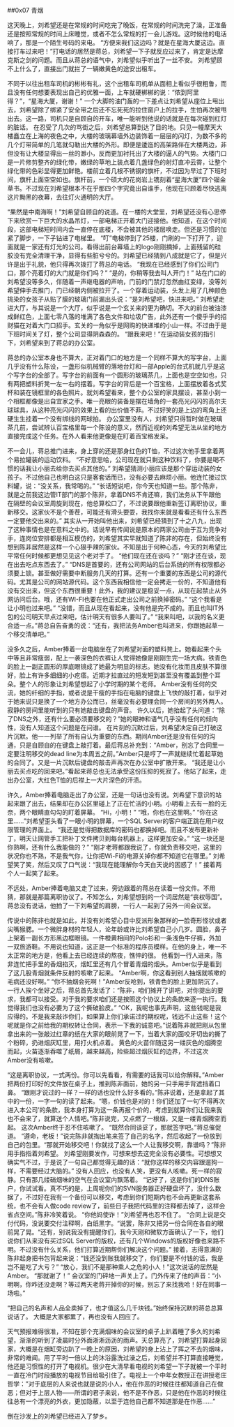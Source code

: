 ##0x07 青烟

这天晚上，刘希望还是在常规的时间吃完了晚饭，在常规的时间洗完了澡，正准备还是按照常规的时间上床睡觉，或者不怎么常规的打一会儿游戏。这时候他的电话响了，那是一个陌生号码的来电。
“方便来我们这边吗？就是在星海大厦这边。直接打车过来吧！”打电话的居然是蒋总，刘希望一下子就反应过来了，肯定是达摩克斯之剑的问题。而且从蒋总的语气中，刘希望似乎听出了一丝不安。
刘希望顾不上什么了，直接出门就拦了一辆嫩黄色的途安出租车。

不同于以往出租车司机的彬彬有礼，这个出租车司机单从面相上看似乎很粗鲁，而且没有任何想要表现出自己的优雅一面，上车就硬梆梆的说：“侬到阿里得？”，“星海大厦，谢谢！” 一个大脚的油门轰的一下差点让刘希望从座位上甩出去，刘希望除了绑紧了安全带之后还不忘死死的拉住窗户上的拉手，生怕再次被甩出去。这一路，司机只是自顾自的开车，唯一能听到他说的话就是在每次碰到红灯的脏话。
在忍受了几次的骂街之后，刘希望总算到达了目的地。只见一幢摩天大楼矗立在上海的夜色之中，大楼的玻璃幕墙外边装饰着一层层的闪灯，为数不多的几个灯带简单的几笔就勾勒出大楼的外形。即便是逶迤的高架路伴在大楼两边，非但没有让大楼显得出一丝的渺小，反而更加衬托出了大楼的逼人的气势。大楼门口是一片修剪整齐的绿化带，嫩绿的草地上装点着几盏绿色的射灯直冲云霄，让整个绿化带的色彩显得更加鲜艳。楼前立着几根不锈钢的旗杆，不过因为早过了下班时间，旗杆上面空空如也。旗杆前，一个硕大的花岗岩上镌刻着“星海大厦”四个镏金草书。不过现在刘希望根本不在乎那四个字究竟出自谁手，他现在只顾着尽快逃离这片黝黑的夜幕，去往灯火通明的大厅。

“果然是中南海啊！”刘希望自顾自的说道。在一楼的大堂里，刘希望还没有心思停下来欣赏一下巨大的水晶吊灯，一部电梯正开着大门迎接他。他知道，在这个时间段，这部电梯短时间内会一直停在底楼，不会被其他的楼层唤走。但还是习惯的加紧了脚步，一下子钻进了电梯里。
“叮”电梯停到了25楼，门刷的一下打开了，迎面就是一家还有灯光的公司。看得出前台幕墙上的logo刚刚摘掉，上面残留的硅胶没有完全清理干净，显得有些脏兮兮的。刘希望已经猜到八成就是它了，但是兴许是出于礼貌，他只得再次拨打了蒋总的电话。
“我现在已经感到了你们公司门口，那个亮着灯的大门就是你们吗？”
“是的，你稍等我去叫人开门！”
站在门口的刘希望没等多久，伴随着一声继电器的声响，门前的门禁灯忽然由红变绿，没等刘希望伸手去推门，门已经朝内侧被拉开了。一个穿着运动装，头发上用了几种颜色挑染的女孩子从贴了膜的玻璃门前漏出头说：“是刘希望吧，快进来吧。”
刘希望走进大厅，与其说是一个大厅，似乎说是一个玄关来的更为确切。不大的前台被油漆成鲜红色，上面七零八落的堆满了各色文件和垃圾广告，此外还有一个傻乎乎的招财猫在对着大门口招手。玄关的一角似乎是网购的快递堆的小山一样。不过由于是下班时间关了灯，整个公司显得阴森森的。
“跟我来吧！”在运动装女孩的指引下，刘希望来到了蒋总的办公室。

蒋总的办公室本身也不算大，正对着门口的地方是一个同样不算大的写字台，上面几乎没有什么陈设，一盏形似机械臂的落地台灯和一部Apple的台式机就几乎是这个写字台的全部了。写字台的前面有一个圆形的玻璃茶几，上面也是空空如也，只有两把塑料折凳一左一右的摆着。写字台的背后是一个百宝格，上面摆放着各式奖杯和装在镜框里的各色照片。就刘希望看来，整个办公室的家具摆设，甚至小到一个相框都像是出自宜家之手。唯一亮眼的装备是摆在墙角的一套亮光闪闪的高尔夫球球具，从这种亮光闪闪的效果上看的出价值不菲。不过好笑的是上边的弯角上还硬生生挂着一个没有绑线的网球拍。
办公室里没有人，刘希望只得暂时做在玻璃茶几前，尝试辨认百宝格里每一个陈设的意义，然而近视的刘希望无法从坐的地方直接完成这个任务。在外人看来他更像是在盯着百宝格发呆。

不一会儿，蒋总推门进来，身上穿的还是那身红色的T恤，不过这次他手里拿着两个易拉罐装的运动饮料。
“不好意思哈，公司现在就只剩这种饮料了，你要是喝不惯的话我让小丽去给你去买点其他的。”
刘希望猜测小丽应该是那个穿运动装的女孩子。不过他自己也明白这只是客套话而已，没有必要去麻烦小丽。他连忙接过饮料罐，说：“没关系，我常喝的。”
“长话短说吧，你今天也知道一些。那个陈非，就是之前我这边管IT部门的那个陈非，拿着DNS不肯还嘛，我们法务从下午跟他在隔壁的会议室周旋到现在，他总算松口了，不过说要跟他重新签订离职协议，重新移交。这家伙不是个善茬，可能还有滑头要耍，我找你来就是看看还有什么东西一定要他交出来的。”
其实从一开始叫他出来，刘希望已经猜到了十之八九，出现了这种事情也是在意料之中的。话说早有传闻说是原本的两家公司由于互为竞争对手，连岗位安排都是相互模仿的，刘希望其实早就知道了陈非的存在，但始终没有想到陈非居然是这样一个心狠手辣的家伙。不知是出于何种心态，今天的刘希望比平常任何时候都更想见见这个老对手了。
“他们现在还在谈吗？”
“刚才还在谈，现在出去吃点东西去了。”
“DNS是首要的，还有公司网站的后台系统的所有权限都必须要上锁。甚至做好需要中断服务几天的打算。还有一个重要的东西是公司的源代码。尤其是公司的网站源代码。这个东西我相信他一定会拷走一份的，不知道他有没有交出来，但这个东西很重要！此外，我的建议是稳妥一点，从现在起禁止从外网访问后台。哦，还有WI-FI也要在他正式走出公司之前换掉密码。”
“这个我看是让小明也过来吧。”
“没错，而且从现在看起来，没有他是完不成的。而且也叫IT外包的公司明天早点过来吧，估计明天有很多人要叫了。”
“我来叫吧，以我的名义更合适一点。”蒋总自告奋勇的说：“还有，我把法务Amber也叫进来，你跟她起草一个移交清单吧。”

没多久之后，Amber捧着一台电脑坐在了刘希望对面的塑料凳上。她看起来个头中等且非常瘦弱，配上一袭深色的衣裤让人觉得她像是刚刚生完一场大病。铁青色的脸上一副正圆形的厚底眼镜成了她最为明显的标志。她没有化妆而且皮肤不算很好，脸上有许多细细的小疙瘩。近期才拉直过的短发短到甚至没有覆盖到整个耳朵。整个人的形象让刘希望想起了小学时期的某个老师。
Amber没有任何的交流，她的纤细的手指，或者说是干瘦的手指在电脑的键盘上飞快的敲打着，似乎对于她来说只是换了一个地方办公而已，丝毫没有必要理会同一个房间的另外两人。寂静的房间里能听到的只有她敲击键盘的声音。
许久以后，她抬起了头问道：“除了DNS之外，还有什么要必须要移交的？”她的眼神和语气几乎没有任何的倾向性，没有人知道这个问题是在问谁。
在片刻的沉默过后，刘希望决定自己打破这片沉默。他一一列举了所有自认为重要的东西。期间Amber还是没有任何的沟通，只是自顾自的在键盘上敲打着。最后蒋总补充到：“Amber，别忘了合同里一定要注明移交的dead line为本周五之前。”Amber只是哼了一声就继续忙着起草她的合同了。又是一片沉默后键盘的敲击声再次在办公室中扩散开来。
“我还是让小丽去买点吃的回来吧。”看起来蒋总也无法承受这份压抑的死寂了。他站了起来，走出办公室，大红色T恤的后襟上一大片深色的汗渍。

许久，Amber捧着电脑走出了办公室，还是一句话也没有说。刘希望下意识的站起来跟了出去，结果却在办公区里碰上了正在忙活的小明。小明看上去有一脸的无奈，两个眼睛直勾勾的盯着屏幕。
“Hi，小明！”
“哦，你也在这里啊。”
“你在这里……”刘希望歪头看了一眼小明的屏幕，一个SQL Server的客户端正跳在用户权限管理的界面上。
“我还是觉得把数据库的密码也都换掉吧。而且不发布更新补丁，明天让网管手工把补丁文件拷贝到每台机器上，这样更加安全。”
“这一块还是你熟啊，还有什么我能做的？”
“刚才老蒋都跟我说了，你就负责移交吧，这里的状况你也不熟，不是我气你，让你把Wi-Fi的电源关掉你都不知道它在哪里。”
刘希望笑了笑，然后又叹了口气说：“我现在能理解你今天白天说的困惑了！”
接着两个人一起笑了起来。

不远处，Amber捧着电脑又走了过来，旁边跟着的蒋总在读着一份文件。不用猜，那就是那篇离职协议了。不知怎么，刘希望想到的一个词居然是“丧权辱国”。
蒋总没有说话，他拍了一下刘希望的肩膀，一行人一起到了另外一间会议室。

传说中的陈非也就是如此，并没有刘希望心目中反派形象那样的一脸奇形怪状或者尖嘴猴腮。一个微胖身材的年轻人，论年龄或许比刘希望自己小几岁。圆脸，鼻子上架着一副长方形黑边框眼镜。一件橙黄相间的Polo衫和一条浅色牛仔裤，外加一双旅游鞋。不用说也知道，这正是一个标准的程序员模样。在他的身上，唯一不太正常的地方是，他看上去已经连续的熬夜，憔悴的很。
他看到一行人进来，陈非连忙把手里的香烟掐灭，烟缸里还有几个冒着青烟的烟头。Amber似乎是看到了这几股青烟就条件反射的咳嗽了起来。
“Amber啊，你这看到别人抽烟就咳嗽的毛病还没好啊。”
“你不抽烟会死啊！”Amber反呛到，铁青色的脸上更加阴沉了。
一行人挨个坐好之后，蒋总首先发话了：“陈非，咱们摊开了讲吧，对你提出的要求，我都可以接受。对于我的要求咱们还是按照这个协议上的条款来逐一执行。我觉得我们也没有必要为了这个撕破脸皮。”
“OK，我呢也事先声明，这些钱呢是我应得的。不是我来敲诈你们，如果算上你们承诺过的期权呢，钱远不止这些！这个呢就是你之前给我的期权转让合同，表示一下我的诚意吧。”说着陈非就把刚从包里拿出来的一张敲过红章的纸在大家的眼前晃了一下，当着大家的面咬牙切齿的撕了个粉碎，扔进烟灰缸里，用打火机点着。
黄色的火苗伴随这另一缕灰色的烟腾空而起，火苗逐渐吞噬了纸屑，越来越高，险些超过烟灰缸的边界，不过这次Amber没有咳嗽。

“这是离职协议，一式两份。你可以先看看，有需要的话我可以给你解释。”Amber把两份打印好的文件放在桌子上，推到陈非面前，她的另一只手用手背遮挡着口鼻。
“跟刚才说过的一样？一样的话也没什么好多看的。”陈非说着，还是拿起了其中的一份，一字一句的读了起来。“嗯，价钱也是对的！你们还加了一句’不得再次进入本公司’的条款，我本身打算为这一条再报个价的，考虑到就算你们让我来我也不会来了，就算送个人情吧。”陈非说完，又点燃了一根烟，又是一缕青烟腾空而起。
这次Amber终于忍不住咳嗽了。
“既然合同谈妥了，那就签字吧。”蒋总催促道。
“遵命，老板！”说完陈非就掏出笔来签了自己的名字，然后收起了一份放到自己的包里。“那就开始移交吧！你就找了这么一个人让我移交啊，靠谱吗？”陈非用手指指着刘希望。
刘希望刚要发作，可想来想去这完全没有必要性。可想想又确实气不过，于是说了一句自己都觉得无趣的话：“就你这样的移交内容跟遛狗一样，不需要经过大脑的。”
没有人回应，也没有人笑，更没有人咳嗽。死一样的寂静。只有那几缕硝烟味的空气在会议室内飘荡着。
“记好了，这是你们的DNS账户，你试试看。真不巧的是，上周呢你们的SVN服务器正好硬盘坏了，没什么数据了，不过好在我有一个备份可以移交，考虑到你们短期内也不会再更新这套系统，也不会有人做code review了，前些日子我把代码里的注释都去掉了，这样会省点空间。”陈非冷笑着说。
“你他妈使诈！”刘希望再也忍不住了。
“合同上说是交付代码，没说要交付注释啊，白纸黑字。“说罢，陈非又把另一份合同在各自的眼前晃了晃。“还有，别说我没有提醒你们，我今天刚和微软方面确认了一下，他们说你们从来没有买过SQL Server的版权，还有几个Windows的版权好像也来路不明。不过没有什么关系，他们打算近期帮你们解决这个问题。”
接着，志得意满的陈非起身把书包背起来说：“钱还没到账我就移交了，你们要是不付钱的话，我是岂不是吃了大亏？”
“放心，我们不是那种乘人之危的小人！”这次说话的居然是Amber。
“那就谢了！”
会议室的门砰地一声关上了。门外传来了他的声音：“小明啊，你咋还没走啊？等过两天老蒋开掉你的时候，别忘了来找我哈！好在同事一场啦。”

“把自己的名声和人品全卖掉了，也才值这么几千块钱。”始终保持沉默的蒋总总算说话了。
大概是大家都累了，再也没有人回应了。

天气预报难得很准，不知在那个充满烟味的会议室的桌子上趴着睡了多久的刘希望，渐渐的听到了凌晨时分外面淅淅沥沥的雨声。天总算亮了，刘希望打算起身回家，大概是在烟缸旁边趴了一晚上的原因，刘希望的身上沾上了挥之不去的烟味，非常的难闻。用了平时一倍以上的沐浴露洗过澡之后，刘希望并不打算直接睡觉，他还是习惯性的打开了电视机。很少在大清早看电视的刘希望一下子就被一个平时一直在冷门时段播放的电视节目给吸引住了。电视上一个中年女教授正在讲授老庄哲学：”对于底层的人来说也就是说的小人，他在作恶的时候往往都知道自己在做恶；但对于上层人物——所谓的君子来说，他不是不作恶，只是他在作恶的时候往往总有一个漂亮的外衣，更加隐蔽，以至于连他自己都不知道那是在作恶……”

倒在沙发上的刘希望已经进入了梦乡。
